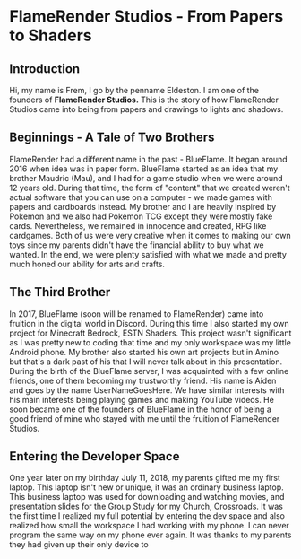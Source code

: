 # FlameRender Studios -  From Papers to Shaders
## Introduction
Hi, my name is Frem, I go by the penname Eldeston. I am one of the founders of **FlameRender Studios.** This is the story of how FlameRender Studios came into being from papers and drawings to lights and shadows.
## Beginnings - A Tale of Two Brothers
FlameRender had a different name in the past - BlueFlame. It began around 2016 when idea was in paper form. BlueFlame started as an idea that my brother Maudric (Mau), and I had for a game studio when we were around 12 years old. During that time, the form of "content" that we created weren't actual software that you can use on a computer - we made games with papers and cardboards instead. My brother and I are heavily inspired by Pokemon and we also had Pokemon TCG except they were mostly fake cards. Nevertheless, we remained in innocence and created, RPG like cardgames. Both of us were very creative when it comes to making our own toys since my parents didn't have the financial ability to buy what we wanted. In the end, we were plenty satisfied with what we made and pretty much honed our ability for arts and crafts.

## The Third Brother
In 2017, BlueFlame (soon will be renamed to FlameRender) came into fruition in the digital world in Discord. During this time I also started my own project for Minecraft Bedrock, ESTN Shaders. This project wasn't significant as I was pretty new to coding that time and my only workspace was my little Android phone. My brother also started his own art projects but in Amino but that's a dark past of his that I will never talk about in this presentation. During the birth of the BlueFlame server, I was acquainted with a few online friends, one of them becoming my trustworthy friend. His name is Aiden and goes by the name UserNameGoesHere. We have similar interests with his main interests being playing games and making YouTube videos. He soon became one of the founders of BlueFlame in the honor of being a good friend of mine who stayed with me until the fruition of FlameRender Studios.

## Entering the Developer Space
One year later on my birthday July 11, 2018, my parents gifted me my first laptop. This laptop isn't new or unique, it was an ordinary business laptop. This business laptop was used for downloading and watching movies, and presentation slides for the Group Study for my Church, Crossroads. It was the first time I realized my full potential by entering the dev space and also realized how small the workspace I had working with my phone. I can never program the same way on my phone ever again. It was thanks to my parents they had given up their only device to 